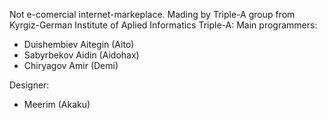 Not e-comercial internet-markeplace.
Mading by Triple-A group from Kyrgiz-German Institute of Aplied Informatics
Triple-A:
Main programmers:
* Duishembiev Aitegin (Aito)
* Sabyrbekov Aidin (Aidohax)
* Chiryagov Amir (Demi)

Designer:
* Meerim (Akaku)
